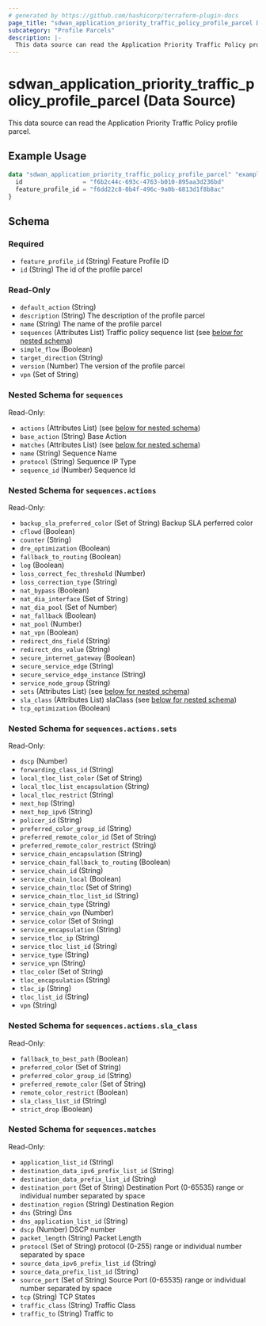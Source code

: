 ```yaml
---
# generated by https://github.com/hashicorp/terraform-plugin-docs
page_title: "sdwan_application_priority_traffic_policy_profile_parcel Data Source - terraform-provider-sdwan"
subcategory: "Profile Parcels"
description: |-
  This data source can read the Application Priority Traffic Policy profile parcel.
---
```


# sdwan_application_priority_traffic_policy_profile_parcel (Data Source)

This data source can read the Application Priority Traffic Policy profile parcel.

## Example Usage

```terraform
data "sdwan_application_priority_traffic_policy_profile_parcel" "example" {
  id                 = "f6b2c44c-693c-4763-b010-895aa3d236bd"
  feature_profile_id = "f6dd22c8-0b4f-496c-9a0b-6813d1f8b8ac"
}
```

<!-- schema generated by tfplugindocs -->
## Schema

### Required

- `feature_profile_id` (String) Feature Profile ID
- `id` (String) The id of the profile parcel

### Read-Only

- `default_action` (String)
- `description` (String) The description of the profile parcel
- `name` (String) The name of the profile parcel
- `sequences` (Attributes List) Traffic policy sequence list (see [below for nested schema](#nestedatt--sequences))
- `simple_flow` (Boolean)
- `target_direction` (String)
- `version` (Number) The version of the profile parcel
- `vpn` (Set of String)

<a id="nestedatt--sequences"></a>
### Nested Schema for `sequences`

Read-Only:

- `actions` (Attributes List) (see [below for nested schema](#nestedatt--sequences--actions))
- `base_action` (String) Base Action
- `matches` (Attributes List) (see [below for nested schema](#nestedatt--sequences--matches))
- `name` (String) Sequence Name
- `protocol` (String) Sequence IP Type
- `sequence_id` (Number) Sequence Id

<a id="nestedatt--sequences--actions"></a>
### Nested Schema for `sequences.actions`

Read-Only:

- `backup_sla_preferred_color` (Set of String) Backup SLA perferred color
- `cflowd` (Boolean)
- `counter` (String)
- `dre_optimization` (Boolean)
- `fallback_to_routing` (Boolean)
- `log` (Boolean)
- `loss_correct_fec_threshold` (Number)
- `loss_correction_type` (String)
- `nat_bypass` (Boolean)
- `nat_dia_interface` (Set of String)
- `nat_dia_pool` (Set of Number)
- `nat_fallback` (Boolean)
- `nat_pool` (Number)
- `nat_vpn` (Boolean)
- `redirect_dns_field` (String)
- `redirect_dns_value` (String)
- `secure_internet_gateway` (Boolean)
- `secure_service_edge` (String)
- `secure_service_edge_instance` (String)
- `service_node_group` (String)
- `sets` (Attributes List) (see [below for nested schema](#nestedatt--sequences--actions--sets))
- `sla_class` (Attributes List) slaClass (see [below for nested schema](#nestedatt--sequences--actions--sla_class))
- `tcp_optimization` (Boolean)

<a id="nestedatt--sequences--actions--sets"></a>
### Nested Schema for `sequences.actions.sets`

Read-Only:

- `dscp` (Number)
- `forwarding_class_id` (String)
- `local_tloc_list_color` (Set of String)
- `local_tloc_list_encapsulation` (String)
- `local_tloc_restrict` (String)
- `next_hop` (String)
- `next_hop_ipv6` (String)
- `policer_id` (String)
- `preferred_color_group_id` (String)
- `preferred_remote_color_id` (Set of String)
- `preferred_remote_color_restrict` (String)
- `service_chain_encapsulation` (String)
- `service_chain_fallback_to_routing` (Boolean)
- `service_chain_id` (String)
- `service_chain_local` (Boolean)
- `service_chain_tloc` (Set of String)
- `service_chain_tloc_list_id` (String)
- `service_chain_type` (String)
- `service_chain_vpn` (Number)
- `service_color` (Set of String)
- `service_encapsulation` (String)
- `service_tloc_ip` (String)
- `service_tloc_list_id` (String)
- `service_type` (String)
- `service_vpn` (String)
- `tloc_color` (Set of String)
- `tloc_encapsulation` (String)
- `tloc_ip` (String)
- `tloc_list_id` (String)
- `vpn` (String)


<a id="nestedatt--sequences--actions--sla_class"></a>
### Nested Schema for `sequences.actions.sla_class`

Read-Only:

- `fallback_to_best_path` (Boolean)
- `preferred_color` (Set of String)
- `preferred_color_group_id` (String)
- `preferred_remote_color` (Set of String)
- `remote_color_restrict` (Boolean)
- `sla_class_list_id` (String)
- `strict_drop` (Boolean)



<a id="nestedatt--sequences--matches"></a>
### Nested Schema for `sequences.matches`

Read-Only:

- `application_list_id` (String)
- `destination_data_ipv6_prefix_list_id` (String)
- `destination_data_prefix_list_id` (String)
- `destination_port` (Set of String) Destination Port (0-65535) range or individual number separated by space
- `destination_region` (String) Destination Region
- `dns` (String) Dns
- `dns_application_list_id` (String)
- `dscp` (Number) DSCP number
- `packet_length` (String) Packet Length
- `protocol` (Set of String) protocol (0-255) range or individual number separated by space
- `source_data_ipv6_prefix_list_id` (String)
- `source_data_prefix_list_id` (String)
- `source_port` (Set of String) Source Port (0-65535) range or individual number separated by space
- `tcp` (String) TCP States
- `traffic_class` (String) Traffic Class
- `traffic_to` (String) Traffic to
